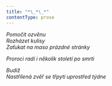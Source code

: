 ```yaml
---
title: "*\_*\_*"
contentType: prose
---
```


<section>

_Pomočit ozvěnu  
Rozházet kulisy  
Zaťukat na maso prázdné stránky_

</section>

<section>

_Proroci radí i několik století po smrti_

</section>

<section>

_Budiž  
Nastřílená zvěř se třpytí uprostřed týdne_

</section>
